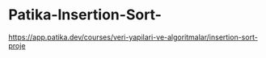 # Patika-Insertion-Sort-
https://app.patika.dev/courses/veri-yapilari-ve-algoritmalar/insertion-sort-proje
